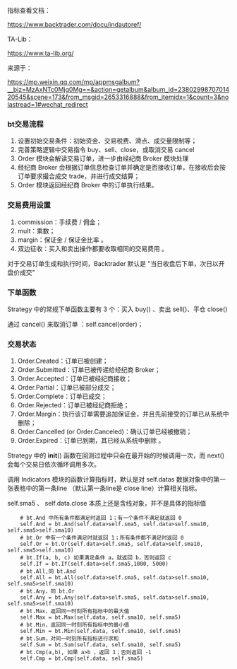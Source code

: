 指标查看文档：

https://www.backtrader.com/docu/indautoref/

TA-Lib：

https://www.ta-lib.org/

来源于：

https://mp.weixin.qq.com/mp/appmsgalbum?__biz=MzAxNTc0Mjg0Mg==&action=getalbum&album_id=2380299870701420545&scene=173&from_msgid=2653316888&from_itemidx=1&count=3&nolastread=1#wechat_redirect

### bt交易流程
1. 设置初始交易条件：初始资金、交易税费、滑点、成交量限制等；
2. 完善策略逻辑中交易指令 buy、sell、close，或取消交易 cancel
3. Order 模块会解读交易订单，进一步由经纪商 Broker 模块处理
4. 经纪商 Broker 会根据订单信息检查订单并确定是否接收订单，在接收后会按订单要求撮合成交 trade，并进行成交结算；
5. Order 模块返回经纪商 Broker 中的订单执行结果。 

### 交易费用设置
1. commission：手续费 / 佣金；
2. mult：乘数；
3. margin：保证金 / 保证金比率 。
4. 双边征收：买入和卖出操作都要收取相同的交易费用 。

对于交易订单生成和执行时间，Backtrader 默认是 "当日收盘后下单，次日以开盘价成交"

### 下单函数
Strategy 中的常规下单函数主要有 3 个：买入 buy() 、卖出 sell()、平仓 close() 

通过 cancel() 来取消订单 ：self.cancel(order)；

### 交易状态
1. Order.Created：订单已被创建；
2. Order.Submitted：订单已被传递给经纪商 Broker；
3. Order.Accepted：订单已被经纪商接收；
4. Order.Partial：订单已被部分成交；
5. Order.Complete：订单已成交；
6. Order.Rejected：订单已被经纪商拒绝；
7. Order.Margin：执行该订单需要追加保证金，并且先前接受的订单已从系统中删除；
8. Order.Cancelled (or Order.Canceled)：确认订单已经被撤销；
9. Order.Expired：订单已到期，其已经从系统中删除 。    


Strategy 中的 __init__() 函数在回测过程中只会在最开始的时候调用一次，而 next() 会每个交易日依次循环调用多次。

调用 Indicators 模块的函数计算指标时，默认是对 self.datas 数据对象中的第一张表格中的第一条line （默认第一条line是 close line）计算相关指标。

self.sma5 、 self.data.close  本质上还是含线对象，并不是具体的指标值

        # bt.And 中所有条件都满足时返回 1；有一个条件不满足就返回 0
        self.And = bt.And(self.data>self.sma5, self.data>self.sma10, self.sma5>self.sma10)
        # bt.Or 中有一个条件满足时就返回 1；所有条件都不满足时返回 0
        self.Or = bt.Or(self.data>self.sma5, self.data>self.sma10, self.sma5>self.sma10)
        # bt.If(a, b, c) 如果满足条件 a，就返回 b，否则返回 c
        self.If = bt.If(self.data>self.sma5,1000, 5000)
        # bt.All,同 bt.And
        self.All = bt.All(self.data>self.sma5, self.data>self.sma10, self.sma5>self.sma10)
        # bt.Any，同 bt.Or
        self.Any = bt.Any(self.data>self.sma5, self.data>self.sma10, self.sma5>self.sma10)
        # bt.Max，返回同一时刻所有指标中的最大值
        self.Max = bt.Max(self.data, self.sma10, self.sma5)
        # bt.Min，返回同一时刻所有指标中的最小值
        self.Min = bt.Min(self.data, self.sma10, self.sma5)
        # bt.Sum，对同一时刻所有指标进行求和
        self.Sum = bt.Sum(self.data, self.sma10, self.sma5)
        # bt.Cmp(a,b), 如果 a>b ，返回 1；否则返回 -1
        self.Cmp = bt.Cmp(self.data, self.sma5)


